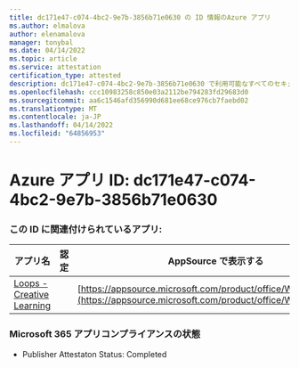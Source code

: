 ```yaml
---
title: dc171e47-c074-4bc2-9e7b-3856b71e0630 の ID 情報のAzure アプリ
ms.author: elmalova
author: elenamalova
manager: tonybal
ms.date: 04/14/2022
ms.topic: article
ms.service: attestation
certification_type: attested
description: dc171e47-c074-4bc2-9e7b-3856b71e0630 で利用可能なすべてのセキュリティとコンプライアンス情報。
ms.openlocfilehash: ccc10983258c850e03a2112be794283fd29683d0
ms.sourcegitcommit: aa6c1546afd356990d681ee68ce976cb7faebd02
ms.translationtype: MT
ms.contentlocale: ja-JP
ms.lasthandoff: 04/14/2022
ms.locfileid: "64856953"
---
```

# <a name="azure-app-id-dc171e47-c074-4bc2-9e7b-3856b71e0630"></a>Azure アプリ ID: dc171e47-c074-4bc2-9e7b-3856b71e0630


### <a name="apps-associated-with-this-id"></a>この ID に関連付けられているアプリ:
| **アプリ名** | **認定** | **AppSource で表示する** |
|--------------|---------------|-----------------------|
| [Loops - Creative Learning](../forward/WA200003074.md) |  | [https://appsource.microsoft.com/product/office/WA200003074](https://appsource.microsoft.com/product/office/WA200003074) |

### <a name="microsoft-365-app-compliance-status"></a>Microsoft 365 アプリコンプライアンスの状態
- Publisher Attestaton Status: Completed
